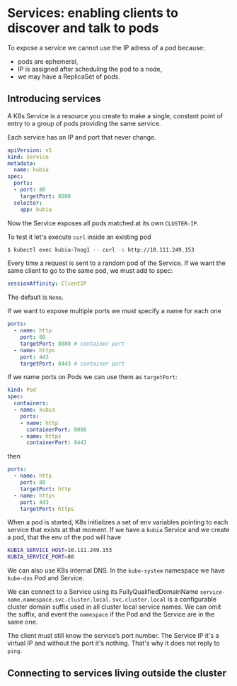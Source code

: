 # Services: enabling clients to discover and talk to pods

To expose a service we cannot use the IP adress of a pod because:
- pods are ephemeral,
- IP is assigned after scheduling the pod to a node,
- we may have a ReplicaSet of pods.

## Introducing services

A K8s Service is a resource you create to make a single, constant point of entry to a group of pods providing the same service.

Each service has an IP and port that never change.

```yaml
apiVersion: v1
kind: Service
metadata:
  name: kubia
spec:
  ports:
  - port: 80
    targetPort: 8080
  selector:
    app: kubia
```

Now the Service exposes all pods matched at its own `CLUSTER-IP`.

To test it let's execute `curl` inside an existing pod
```sh
$ kubectl exec kubia-7nog1 -- curl -s http://10.111.249.153
```

Every time a request is sent to a random pod of the Service.
If we want the same client to go to the same pod, we must add to spec:
```yaml
sessionAffinity: ClientIP
```
The default is `None`.

If we want to expose multiple ports we must specify a name for each one
```yaml
ports:
  - name: http
    port: 80
    targetPort: 8080 # container port
  - name: https
    port: 443
    targetPort: 8443 # container port
```

If we name ports on Pods we can use them as `targetPort`:

```yaml
kind: Pod
spec:
  containers:
  - name: kubia
    ports:
    - name: http
      containerPort: 8080
    - name: https
      containerPort: 8443
```
then
```yaml
ports:
  - name: http
    port: 80
    targetPort: http
  - name: https
    port: 443
    targetPort: https
```


When a pod is started, K8s initializes a set of env variables pointing to each service that exists at that moment.
If we have a `kubia` Service and we create a pod, that the env of the pod will have
```sh
KUBIA_SERVICE_HOST=10.111.249.153
KUBIA_SERVICE_PORT=80
```

We can also use K8s internal DNS.
In the `kube-system` namespace we have `kube-dns` Pod and Service.

We can connect to a Service using its FullyQualifiedDomainName `service-name.namespace.svc.cluster.local`.
`svc.cluster.local` is a configurable cluster domain suffix used in all cluster local service names.
We can omit the suffix, and event the `namespace` if the Pod and the Service are in the same one.

The client must still know the service’s port number.
The Service IP it's a virtual IP and without the port it's nothing. That's why it does not reply to `ping`.

## Connecting to services living outside the cluster

